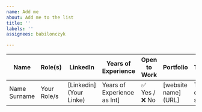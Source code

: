 ```yaml
---
name: Add me
about: Add me to the list
title: ''
labels: ''
assignees: babilonczyk

---
```


| Name             | Role(s)                         | LinkedIn                                            | Years of Experience | Open to Work | Portfolio                              | Technologies                                                                                      |
|------------------|----------------------------------|-----------------------------------------------------|---------------------|--------------|----------------------------------------|---------------------------------------------------------------------------------------------------|
| Name Surname | Your Role/s | [Linkedin](Your Linke) | Years of Experience as Int]                  | ✅ Yes / ❌ No       | [website name](URL] | Technologies comma separated |
